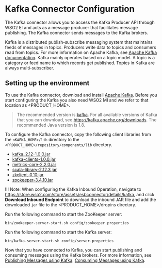 # Kafka Connector Configuration

The Kafka connector allows you to access the Kafka Producer API through WSO2 EI and acts as a message producer that facilitates message publishing. The Kafka connector sends messages to the Kafka brokers.

Kafka is a distributed publish-subscribe messaging system that maintains feeds of messages in topics. Producers write data to topics and consumers read from topics. For more information on Apache Kafka, see [Apache Kafka documentation](http://kafka.apache.org/documentation.html).
Kafka mainly operates based on a topic model. A topic is a category or feed name to which records get published. Topics in Kafka are always multi-subscriber.

## Setting up the environment

To use the Kafka connector, download and install [Apache Kafka](http://kafka.apache.org/downloads.html). Before you start configuring the Kafka you also need WSO2 MI and we refer to that location as <PRODUCT_HOME>.

>The recommended version is [kafka](https://www.apache.org/dyn/closer.cgi?path=/kafka/1.0.0/kafka_2.12-1.0.0.tgz). For all available versions of Kafka that you can download, see https://kafka.apache.org/downloads. The recommended Java version is 1.8.

To configure the Kafka connector, copy the following client libraries from the `<KAFKA_HOME>/lib` directory to the `<PRODUCT_HOME>/repository/components/lib` directory.

* [kafka_2.12-1.0.0.jar](https://mvnrepository.com/artifact/org.apache.kafka/kafka_2.12/1.0.0)  
* [kafka-clients-1.0.0.jar](https://mvnrepository.com/artifact/org.apache.kafka/kafka-clients/1.0.0)
* [metrics-core-2.2.0.jar](https://mvnrepository.com/artifact/com.yammer.metrics/metrics-core/2.2.0)
* [scala-library-2.12.3.jar](https://mvnrepository.com/artifact/org.scala-lang/scala-library/2.12.3)
* [zkclient-0.10.jar](https://mvnrepository.com/artifact/com.101tec/zkclient/0.10)
* [zookeeper-3.4.10.jar](https://mvnrepository.com/artifact/org.apache.zookeeper/zookeeper/3.4.10)

!!! Note:
    When configuring the Kafka Inbound Operation, navigate to https://store.wso2.com/store/assets/esbconnector/details/kafka, and click **Download Inbound Endpoint** to download the inbound JAR file and add the downloaded .jar file to the <PRODUCT_HOME>/dropins directory.

Run the following command to start the ZooKeeper server:
```
bin/zookeeper-server-start.sh config/zookeeper.properties
```

Run the following command to start the Kafka server:
```
bin/kafka-server-start.sh config/server.properties
```
Now that you have connected to Kafka, you can start publishing and consuming messages using the Kafka brokers. For more information, see
[Publishing Messages using Kafka](kafka-connector-producer-example.md).
[Consuming Messages using Kafka](kafka-inbound-endpoint-example.md).